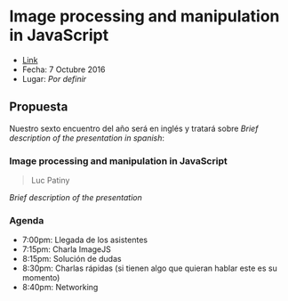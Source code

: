 # Image processing and manipulation in JavaScript
  - [Link](http://www.meetup.com/Beer-JS-Bogota/)
  - Fecha: 7 Octubre 2016
  - Lugar: *Por definir*

## Propuesta
Nuestro sexto encuentro del año será en inglés y tratará sobre *Brief description of the presentation in spanish*:

### Image processing and manipulation in JavaScript

> Luc Patiny

*Brief description of the presentation*

### Agenda

  - 7:00pm: Llegada de los asistentes
  - 7:15pm: Charla ImageJS
  - 8:15pm: Solución de dudas
  - 8:30pm: Charlas rápidas (si tienen algo que quieran hablar este es su momento)
  - 8:40pm: Networking
